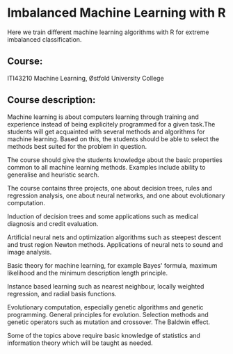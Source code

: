 # Imbalanced Machine Learning with R

Here we train different machine learning algorithms with R for extreme imbalanced classification.

## Course:
ITI43210 Machine Learning, Østfold University College

## Course description:
Machine learning is about computers learning through training and experience instead of being explicitely programmed for a given task.The students will get acquainted with several methods and algorithms for machine learning. Based on this, the students should be able to select the methods best suited for the problem in question.

The course should give the students knowledge about the basic properties common to all machine learning methods. Examples include ability to generalise and heuristic search.

The course contains three projects, one about decision trees, rules and regression analysis, one about neural networks, and one about evolutionary computation.

Induction of decision trees and some applications such as medical diagnosis and credit evaluation.

Artificial neural nets and optimization algorithms such as steepest descent and trust region Newton methods. Applications of neural nets to sound and image analysis.

Basic theory for machine learning, for example Bayes' formula, maximum likelihood and the minimum description length principle.

Instance based learning such as nearest neighbour, locally weighted regression, and radial basis functions.

Evolutionary computation, especially genetic algorithms and genetic programming. General principles for evolution. Selection methods and genetic operators such as mutation and crossover. The Baldwin effect.

Some of the topics above require basic knowledge of statistics and information theory which will be taught as needed.

